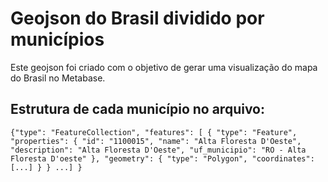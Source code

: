 # Geojson do Brasil dividido por municípios

Este geojson foi criado com o objetivo de gerar uma visualização do mapa do Brasil no Metabase.

## Estrutura de cada município no arquivo:

`{"type": "FeatureCollection",
  "features": [
    {
      "type": "Feature",
      "properties": {
        "id": "1100015",
        "name": "Alta Floresta D'Oeste",
        "description": "Alta Floresta D'Oeste",
        "uf_municipio": "RO - Alta Floresta D'oeste"
      },
      "geometry": {
        "type": "Polygon",
        "coordinates": [...]
        }
    }
    ...]
}`